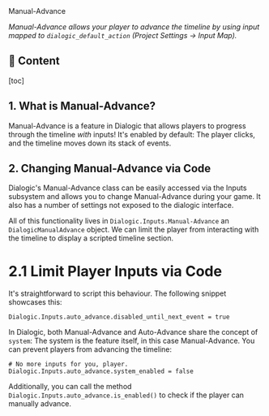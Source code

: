 <div class="header-banner purple">
     <div class="header-label purple">Manual-Advance</div>
</div>

*Manual-Advance allows your player to advance the timeline by using input mapped to `dialogic_default_action` (Project Settings → Input Map).*

## 📜 Content
[toc]

## 1. What is Manual-Advance?

Manual-Advance is a feature in Dialogic that allows players to progress through the timeline *with* inputs! It's enabled by default: The player clicks, and the timeline moves down its stack of events.

## 2. Changing Manual-Advance via Code

Dialogic's Manual-Advance class can be easily accessed via the Inputs subsystem and allows you to change Manual-Advance during your game. It also has a number of settings not exposed to the dialogic interface.

All of this functionality lives in `Dialogic.Inputs.Manual-Advance` an `DialogicManualAdvance` object.
We can limit the player from interacting with the timeline to display a scripted timeline section.

# 2.1 Limit Player Inputs via Code
It's straightforward to script this behaviour. The following snippet showcases this:

```gdscript
Dialogic.Inputs.auto_advance.disabled_until_next_event = true
```

In Dialogic, both Manual-Advance and Auto-Advance share the concept of `system`: The system is the feature itself, in this case Manual-Advance. You can prevent players from advancing the timeline:

```gdscript
# No more inputs for you, player.
Dialogic.Inputs.auto_advance.system_enabled = false
```

Additionally, you can call the method `Dialogic.Inputs.auto_advance.is_enabled()` to check if the player can manually advance.
